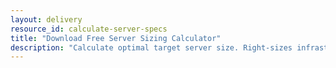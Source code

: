 ```yaml
---
layout: delivery
resource_id: calculate-server-specs
title: "Download Free Server Sizing Calculator"
description: "Calculate optimal target server size. Right-sizes infrastructure preventing under-provisioning and cost waste."
---
```

